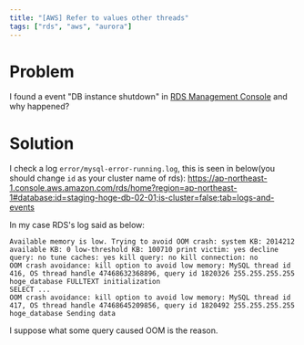```yaml
---
title: "[AWS] Refer to values other threads"
tags: ["rds", "aws", "aurora"]
---
```


# Problem
I found a event "DB instance shutdown" in [RDS Management Console](https://ap-northeast-1.console.aws.amazon.com/rds/home?region=ap-northeast-1#event-list:) and why happened?

# Solution
I check a log `error/mysql-error-running.log`, this is seen in below(you should change `id` as your cluster name of rds):
https://ap-northeast-1.console.aws.amazon.com/rds/home?region=ap-northeast-1#database:id=staging-hoge-db-02-01;is-cluster=false;tab=logs-and-events

In my case RDS's log said as below:
```
Available memory is low. Trying to avoid OOM crash: system KB: 2014212 available KB: 0 low-threshold KB: 100710 print victim: yes decline query: no tune caches: yes kill query: no kill connection: no
OOM crash avoidance: kill option to avoid low memory: MySQL thread id 416, OS thread handle 47468632368896, query id 1820326 255.255.255.255 hoge_database FULLTEXT initialization
SELECT ...
OOM crash avoidance: kill option to avoid low memory: MySQL thread id 417, OS thread handle 47468645209856, query id 1820492 255.255.255.255 hoge_database Sending data
```

I suppose what some query caused OOM is the reason.
